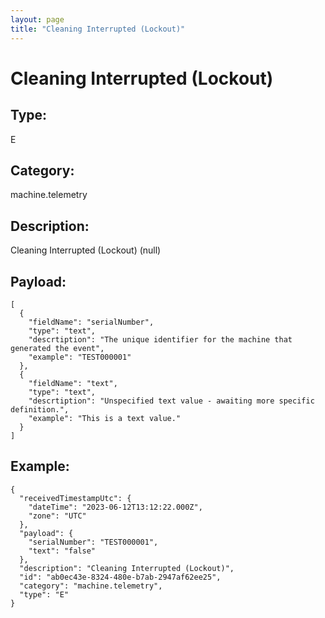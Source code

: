 ```yaml
---
layout: page
title: "Cleaning Interrupted (Lockout)"
---
```


# Cleaning Interrupted (Lockout)

## Type:

E

## Category:

machine.telemetry

## Description: 

Cleaning Interrupted (Lockout) (null)

## Payload:

```
[
  {
    "fieldName": "serialNumber",
    "type": "text",
    "descrtiption": "The unique identifier for the machine that generated the event",
    "example": "TEST000001"
  },
  {
    "fieldName": "text",
    "type": "text",
    "descrtiption": "Unspecified text value - awaiting more specific definition.",
    "example": "This is a text value."
  }
]
```

## Example:

```
{
  "receivedTimestampUtc": {
    "dateTime": "2023-06-12T13:12:22.000Z",
    "zone": "UTC"
  },
  "payload": {
    "serialNumber": "TEST000001",
    "text": "false"
  },
  "description": "Cleaning Interrupted (Lockout)",
  "id": "ab0ec43e-8324-480e-b7ab-2947af62ee25",
  "category": "machine.telemetry",
  "type": "E"
}
```
